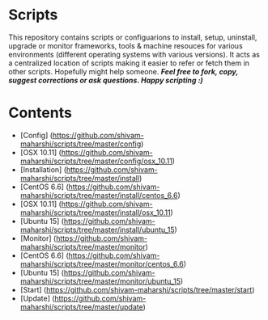 # Scripts
This repository contains scripts or configuarions to install, setup, uninstall, upgrade or monitor frameworks, tools & machine resouces for various environments (different operating systems with various versions). It acts as a centralized location of scripts making it easier to refer or fetch them in other scripts. Hopefully might help someone. _**Feel free to fork, copy, suggest corrections or ask questions. Happy scripting :)**_

# Contents
* [Config] (https://github.com/shivam-maharshi/scripts/tree/master/config)
 * [OSX 10.11] (https://github.com/shivam-maharshi/scripts/tree/master/config/osx_10.11)
* [Installation] (https://github.com/shivam-maharshi/scripts/tree/master/install)
 * [CentOS 6.6] (https://github.com/shivam-maharshi/scripts/tree/master/install/centos_6.6)
 * [OSX 10.11] (https://github.com/shivam-maharshi/scripts/tree/master/install/osx_10.11)
 * [Ubuntu 15] (https://github.com/shivam-maharshi/scripts/tree/master/install/ubuntu_15)
* [Monitor] (https://github.com/shivam-maharshi/scripts/tree/master/monitor)
 * [CentOS 6.6] (https://github.com/shivam-maharshi/scripts/tree/master/monitor/centos_6.6)
 * [Ubuntu 15] (https://github.com/shivam-maharshi/scripts/tree/master/monitor/ubuntu_15)
* [Start] (https://github.com/shivam-maharshi/scripts/tree/master/start)
* [Update] (https://github.com/shivam-maharshi/scripts/tree/master/update)
